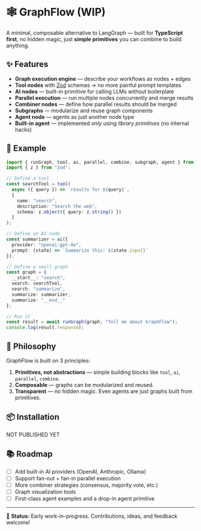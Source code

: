 # 🕸️ GraphFlow (WIP)

A minimal, composable alternative to LangGraph — built for **TypeScript first**, no hidden magic, just **simple primitives** you can combine to build anything.

## ✨ Features

- **Graph execution engine** — describe your workflows as nodes + edges
- **Tool nodes** with [Zod](https://zod.dev) schemas → no more painful prompt templates
- **AI nodes** — built-in primitive for calling LLMs without boilerplate
- **Parallel execution** — run multiple nodes concurrently and merge results
- **Combiner nodes** — define how parallel results should be merged
- **Subgraphs** — modularize and reuse graph components
- **Agent node** — agents as just another node type
- **Built-in agent** — implemented *only using library primitives* (no internal hacks)

## 🚀 Example

```ts
import { runGraph, tool, ai, parallel, combine, subgraph, agent } from "graphflow";
import { z } from "zod";

// Define a tool
const searchTool = tool(
  async ({ query }) => `results for ${query}`,
  {
    name: "search",
    description: "Search the web",
    schema: z.object({ query: z.string() })
  }
);

// Define an AI node
const summarizer = ai({
  provider: "openai:gpt-4o",
  prompt: (state) => `Summarize this: ${state.input}`
});

// Define a small graph
const graph = {
  __start__: "search",
  search: searchTool,
  search: "summarize",
  summarize: summarizer,
  summarize: "__end__"
};

// Run it
const result = await runGraph(graph, "Tell me about GraphFlow");
console.log(result.response);
```

## 🧩 Philosophy

GraphFlow is built on 3 principles:
1. **Primitives, not abstractions** — simple building blocks like `tool`, `ai`, `parallel`, `combine`.
2. **Composable** — graphs can be modularized and reused.
3. **Transparent** — no hidden magic. Even agents are just graphs built from primitives.

## 📦 Installation

NOT PUBLISHED YET

## 📚 Roadmap
- [ ] Add built-in AI providers (OpenAI, Anthropic, Ollama)
- [ ] Support fan-out + fan-in parallel execution
- [ ] More combiner strategies (consensus, majority vote, etc.)
- [ ] Graph visualization tools
- [ ] First-class agent examples and a drop-in agent primitive

---

🔨 **Status:** Early work-in-progress. Contributions, ideas, and feedback welcome!
